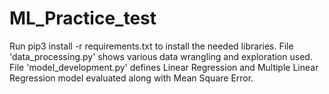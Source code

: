 # ML_Practice_test
Run pip3 install -r requirements.txt to install the needed libraries. 
File 'data_processing.py' shows various data wrangling and exploration used. 
File 'model_development.py' defines Linear Regression and Multiple Linear Regression model evaluated along with Mean Square Error. 
